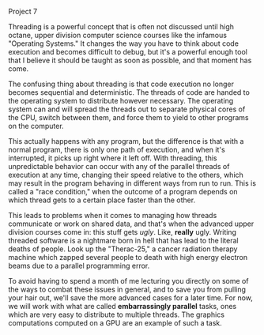 Project 7

Threading is a powerful concept that is often not discussed until high octane,
upper division computer science courses like the infamous "Operating Systems."
It changes the way you have to think about code execution and becomes difficult
to debug, but it's a powerful enough tool that I believe it should be taught as
soon as possible, and that moment has come.

The confusing thing about threading is that code execution no longer becomes
sequential and deterministic. The threads of code are handed to the operating
system to distribute however necessary. The operating system can and will spread
the threads out to separate physical cores of the CPU, switch between them,
and force them to yield to other programs on the computer.

This actually happens with any program, but the difference is that with a normal
program, there is only one path of execution, and when it's interrupted, it
picks up right where it left off. With threading, this unpredictable behavior
can occur with any of the parallel threads of execution at any time,
changing their speed relative to the others, which may result in the program
behaving in different ways from run to run. This is called a "race condition,"
when the outcome of a program depends on which thread gets to a certain place
faster than the other.

This leads to problems when it comes to managing how threads communicate or
work on shared data, and that's when the advanced upper division courses come
in: this stuff gets *ugly*. Like, **really** ugly. Writing threaded software
is a nightmare born in hell that has lead to the literal deaths of people. Look
up the "Therac-25," a cancer radiation therapy machine which zapped several
people to death with high energy electron beams due to a parallel programming
error.

To avoid having to spend a month of me lecturing you directly on some of the
ways to combat these issues in general, and to save you from pulling your hair
out, we'll save the more advanced cases for a later time. For now, we will
work with what are called **embarrassingly parallel** tasks, ones which are
very easy to distribute to multiple threads. The graphics computations computed
on a GPU are an example of such a task.

